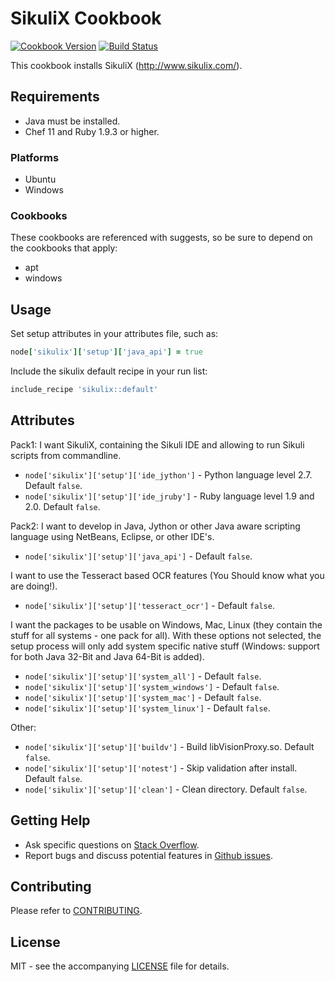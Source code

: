 # SikuliX Cookbook

[![Cookbook Version](http://img.shields.io/cookbook/v/sikulix.svg?style=flat-square)][cookbook]
[![Build Status](http://img.shields.io/travis/dhoer/chef-sikulix.svg?style=flat-square)][travis]

[cookbook]: https://supermarket.chef.io/cookbooks/sikulix
[travis]: https://travis-ci.org/dhoer/chef-sikulix

This cookbook installs SikuliX (http://www.sikulix.com/).

## Requirements

- Java must be installed.
- Chef 11 and Ruby 1.9.3 or higher.

### Platforms

- Ubuntu
- Windows

### Cookbooks

These cookbooks are referenced with suggests, so be sure to depend on the cookbooks that apply:

- apt
- windows

## Usage

Set setup attributes in your attributes file, such as:

```ruby
node['sikulix']['setup']['java_api'] = true
```

Include the sikulix default recipe in your run list:

```ruby
include_recipe 'sikulix::default'
```

## Attributes

Pack1: I want SikuliX, containing the Sikuli IDE and allowing to run Sikuli scripts from commandline.

- `node['sikulix']['setup']['ide_jython']` - Python language level 2.7. Default `false`.
- `node['sikulix']['setup']['ide_jruby']` - Ruby language level 1.9 and 2.0. Default `false`.

Pack2: I want to develop in Java, Jython or other Java aware scripting language using NetBeans, Eclipse, or other IDE's.

- `node['sikulix']['setup']['java_api']` - Default `false`.  

I want to use the Tesseract based OCR features (You Should know what you are doing!).

- `node['sikulix']['setup']['tesseract_ocr']` - Default `false`. 

I want the packages to be usable on Windows, Mac, Linux (they contain the stuff for all systems - one pack for all).
With these options not selected, the setup process will only add system specific native stuff (Windows: support for
both Java 32-Bit and Java 64-Bit is added).

- `node['sikulix']['setup']['system_all']` - Default `false`. 
- `node['sikulix']['setup']['system_windows']` - Default `false`. 
- `node['sikulix']['setup']['system_mac']` - Default `false`. 
- `node['sikulix']['setup']['system_linux']` - Default `false`.

Other:

- `node['sikulix']['setup']['buildv']` - Build libVisionProxy.so. Default `false`.
- `node['sikulix']['setup']['notest']` - Skip validation after install. Default `false`.
- `node['sikulix']['setup']['clean']` - Clean directory. Default `false`.

## Getting Help

- Ask specific questions on [Stack Overflow](http://stackoverflow.com/questions/tagged/chef-sikulix).
- Report bugs and discuss potential features in [Github issues](https://github.com/dhoer/chef-sikulix/issues).

## Contributing

Please refer to [CONTRIBUTING](https://github.com/dhoer/chef-sikulix/blob/master/CONTRIBUTING.md).

## License

MIT - see the accompanying [LICENSE](https://github.com/dhoer/chef-sikulix/blob/master/LICENSE.md) file for details.
